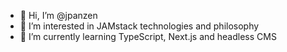 - 👋 Hi, I’m @jpanzen
- 👀 I’m interested in JAMstack technologies and philosophy
- 🌱 I’m currently learning TypeScript, Next.js and headless CMS

<!---
jpanzen/jpanzen is a ✨ special ✨ repository because its `README.md` (this file) appears on your GitHub profile.
You can click the Preview link to take a look at your changes.
--->
